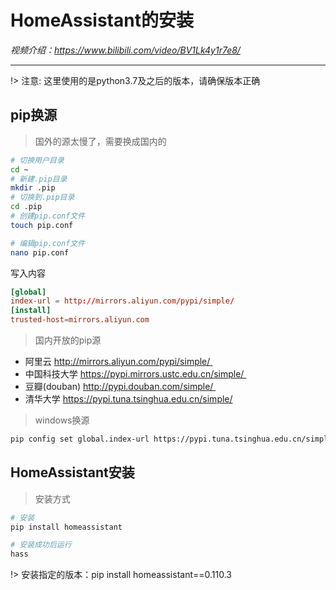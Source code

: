 # HomeAssistant的安装

*视频介绍：https://www.bilibili.com/video/BV1Lk4y1r7e8/*

---
!> 注意: 这里使用的是python3.7及之后的版本，请确保版本正确

## pip换源

> 国外的源太慢了，需要换成国内的

```bash
# 切换用户目录
cd ~
# 新建.pip目录
mkdir .pip
# 切换到.pip目录
cd .pip
# 创建pip.conf文件
touch pip.conf

# 编辑pip.conf文件
nano pip.conf

```
写入内容
```pip.conf
[global]
index-url = http://mirrors.aliyun.com/pypi/simple/
[install]
trusted-host=mirrors.aliyun.com
```
> 国内开放的pip源
* 阿里云 http://mirrors.aliyun.com/pypi/simple/ 
* 中国科技大学 https://pypi.mirrors.ustc.edu.cn/simple/ 
* 豆瓣(douban) http://pypi.douban.com/simple/ 
* 清华大学 https://pypi.tuna.tsinghua.edu.cn/simple/

> windows换源

```bash
pip config set global.index-url https://pypi.tuna.tsinghua.edu.cn/simple
```

## HomeAssistant安装

> 安装方式

```bash
# 安装
pip install homeassistant

# 安装成功后运行
hass
```
!> 安装指定的版本：pip install homeassistant==0.110.3


